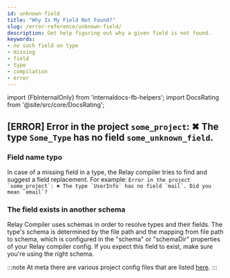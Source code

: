 ```yaml
---
id: unknown-field
title: "Why Is My Field Not Found?"
slug: /error-reference/unknown-field/
description: Get help figuring out why a given field is not found.
keywords:
- no such field on type
- missing
- field
- type
- compilation
- error
---
```


import {FbInternalOnly} from 'internaldocs-fb-helpers';
import DocsRating from '@site/src/core/DocsRating';

## [ERROR] Error in the project `some_project`: ✖︎ The type `Some_Type` has no field `some_unknown_field`.

### Field name typo

In case of a missing field in a type, the Relay compiler tries to find and suggest a field replacement. For example: ```Error in the project `some_project`: ✖︎ The type `UserInfo` has no field `mail`. Did you mean `email`?```

<FbInternalOnly>

### The field exists in another schema

Relay Compiler uses schemas in order to resolve types and their fields. The type's schema is determined by the file path and the mapping from file path to schema, which is configured in the "schema" or "schemaDir" properties of your Relay compiler config. If you expect this field to exist, make sure you're using the right schema.

:::note
At meta there are various project config files that are listed [here](https://www.internalfb.com/intern/wiki/Relay-team/Rust_compiler_resources/#where-are-the-project-co).
:::

</FbInternalOnly>

<DocsRating />
